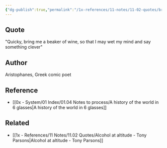 ```yaml
---
{"dg-publish":true,"permalink":"/1x-references/11-notes/11-02-quotes/bring-me-a-beaker-of-wine-that-i-may-wet-my-mind-aritophanes/","title":"Bring me a beaker of wine that I may wet my mind - Aritophanes","dgShowBacklinks":false}
---
```



## Quote
"Quicky, bring me a beaker of wine, so that I may wet my mind and say something clever"

## Author
Aristophanes, Greek comic poet

## Reference
- [[0x - System/01 Index/01.04 Notes to process/A history of the world in 6 glasses\|A history of the world in 6 glasses]]

## Related
- [[1x - References/11 Notes/11.02 Quotes/Alcohol at altitude - Tony Parsons\|Alcohol at altitude - Tony Parsons]]
